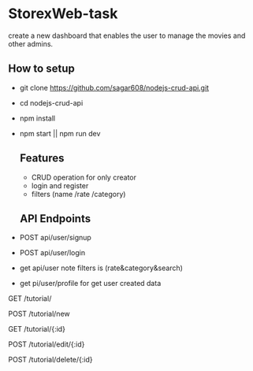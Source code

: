 # StorexWeb-task
create a new dashboard that enables the user to manage the movies and other admins.
 
  ## How to setup
- git clone https://github.com/sagar608/nodejs-crud-api.git
- cd nodejs-crud-api
- npm install
- npm start || npm run dev

  ## Features
  - CRUD operation for only creator
  - login and register
  - filters (name /rate /category) 
  
  ## API Endpoints
- POST api/user/signup
- POST api/user/login
-  get  api/user
 note filters is (rate&category&search)
- get  pi/user/profile  for get user created data 

GET /tutorial/

POST /tutorial/new

GET /tutorial/{:id}

POST /tutorial/edit/{:id}

POST /tutorial/delete/{:id}
 

